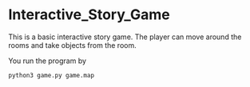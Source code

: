 # Interactive_Story_Game

This is a basic interactive story game. The player can move around the rooms and take objects from the room.

You run the program by

    python3 game.py game.map